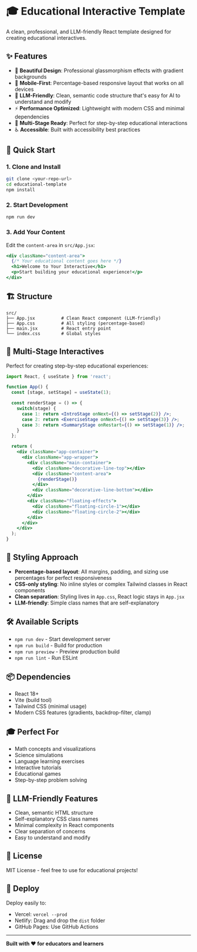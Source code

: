 # 🎓 Educational Interactive Template

A clean, professional, and LLM-friendly React template designed for creating educational interactives.

## ✨ Features

- 🎨 **Beautiful Design**: Professional glassmorphism effects with gradient backgrounds
- 📱 **Mobile-First**: Percentage-based responsive layout that works on all devices
- 🤖 **LLM-Friendly**: Clean, semantic code structure that's easy for AI to understand and modify
- ⚡ **Performance Optimized**: Lightweight with modern CSS and minimal dependencies
- 🎯 **Multi-Stage Ready**: Perfect for step-by-step educational interactions
- ♿ **Accessible**: Built with accessibility best practices

## 🚀 Quick Start

### 1. Clone and Install
```bash
git clone <your-repo-url>
cd educational-template
npm install
```

### 2. Start Development
```bash
npm run dev
```

### 3. Add Your Content
Edit the `content-area` in `src/App.jsx`:
```jsx
<div className="content-area">
  {/* Your educational content goes here */}
  <h1>Welcome to Your Interactive</h1>
  <p>Start building your educational experience!</p>
</div>
```

## 🏗️ Structure

```
src/
├── App.jsx          # Clean React component (LLM-friendly)
├── App.css          # All styling (percentage-based)
├── main.jsx         # React entry point
└── index.css        # Global styles
```

## 🎯 Multi-Stage Interactives

Perfect for creating step-by-step educational experiences:

```jsx
import React, { useState } from 'react';

function App() {
  const [stage, setStage] = useState(1);

  const renderStage = () => {
    switch(stage) {
      case 1: return <IntroStage onNext={() => setStage(2)} />;
      case 2: return <ExerciseStage onNext={() => setStage(3)} />;
      case 3: return <SummaryStage onRestart={() => setStage(1)} />;
    }
  };

  return (
    <div className="app-container">
      <div className="app-wrapper">
        <div className="main-container">
          <div className="decorative-line-top"></div>
          <div className="content-area">
            {renderStage()}
          </div>
          <div className="decorative-line-bottom"></div>
        </div>
        <div className="floating-effects">
          <div className="floating-circle-1"></div>
          <div className="floating-circle-2"></div>
        </div>
      </div>
    </div>
  );
}
```

## 🎨 Styling Approach

- **Percentage-based layout**: All margins, padding, and sizing use percentages for perfect responsiveness
- **CSS-only styling**: No inline styles or complex Tailwind classes in React components
- **Clean separation**: Styling lives in `App.css`, React logic stays in `App.jsx`
- **LLM-friendly**: Simple class names that are self-explanatory

## 🛠️ Available Scripts

- `npm run dev` - Start development server
- `npm run build` - Build for production
- `npm run preview` - Preview production build
- `npm run lint` - Run ESLint

## 📦 Dependencies

- React 18+ 
- Vite (build tool)
- Tailwind CSS (minimal usage)
- Modern CSS features (gradients, backdrop-filter, clamp)

## 🎓 Perfect For

- Math concepts and visualizations
- Science simulations
- Language learning exercises
- Interactive tutorials
- Educational games
- Step-by-step problem solving

## 🤖 LLM-Friendly Features

- Clean, semantic HTML structure
- Self-explanatory CSS class names
- Minimal complexity in React components
- Clear separation of concerns
- Easy to understand and modify

## 📄 License

MIT License - feel free to use for educational projects!

## 🚀 Deploy

Deploy easily to:
- Vercel: `vercel --prod`
- Netlify: Drag and drop the `dist` folder
- GitHub Pages: Use GitHub Actions

---

**Built with ❤️ for educators and learners**